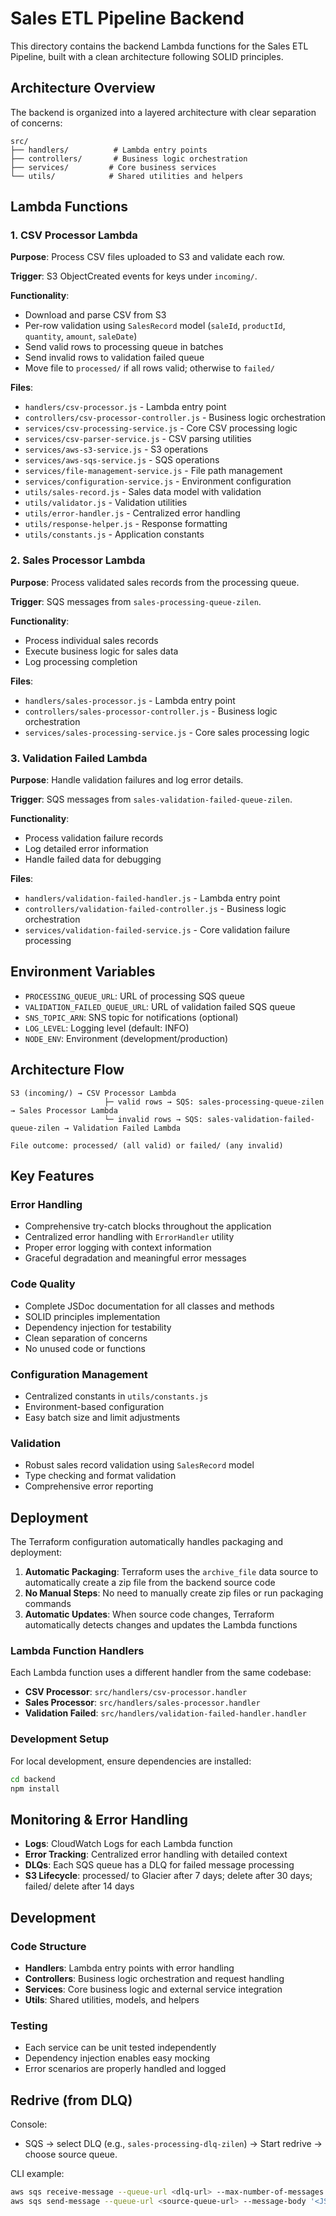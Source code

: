 # Sales ETL Pipeline Backend

This directory contains the backend Lambda functions for the Sales ETL Pipeline, built with a clean architecture following SOLID principles.

## Architecture Overview

The backend is organized into a layered architecture with clear separation of concerns:

```
src/
├── handlers/          # Lambda entry points
├── controllers/       # Business logic orchestration
├── services/         # Core business services
└── utils/            # Shared utilities and helpers
```

## Lambda Functions

### 1. CSV Processor Lambda
**Purpose**: Process CSV files uploaded to S3 and validate each row.

**Trigger**: S3 ObjectCreated events for keys under `incoming/`.

**Functionality**:
- Download and parse CSV from S3
- Per-row validation using `SalesRecord` model (`saleId`, `productId`, `quantity`, `amount`, `saleDate`)
- Send valid rows to processing queue in batches
- Send invalid rows to validation failed queue
- Move file to `processed/` if all rows valid; otherwise to `failed/`

**Files**:
- `handlers/csv-processor.js` - Lambda entry point
- `controllers/csv-processor-controller.js` - Business logic orchestration
- `services/csv-processing-service.js` - Core CSV processing logic
- `services/csv-parser-service.js` - CSV parsing utilities
- `services/aws-s3-service.js` - S3 operations
- `services/aws-sqs-service.js` - SQS operations
- `services/file-management-service.js` - File path management
- `services/configuration-service.js` - Environment configuration
- `utils/sales-record.js` - Sales data model with validation
- `utils/validator.js` - Validation utilities
- `utils/error-handler.js` - Centralized error handling
- `utils/response-helper.js` - Response formatting
- `utils/constants.js` - Application constants

### 2. Sales Processor Lambda
**Purpose**: Process validated sales records from the processing queue.

**Trigger**: SQS messages from `sales-processing-queue-zilen`.

**Functionality**:
- Process individual sales records
- Execute business logic for sales data
- Log processing completion

**Files**:
- `handlers/sales-processor.js` - Lambda entry point
- `controllers/sales-processor-controller.js` - Business logic orchestration
- `services/sales-processing-service.js` - Core sales processing logic

### 3. Validation Failed Lambda
**Purpose**: Handle validation failures and log error details.

**Trigger**: SQS messages from `sales-validation-failed-queue-zilen`.

**Functionality**:
- Process validation failure records
- Log detailed error information
- Handle failed data for debugging

**Files**:
- `handlers/validation-failed-handler.js` - Lambda entry point
- `controllers/validation-failed-controller.js` - Business logic orchestration
- `services/validation-failed-service.js` - Core validation failure processing

## Environment Variables

- `PROCESSING_QUEUE_URL`: URL of processing SQS queue
- `VALIDATION_FAILED_QUEUE_URL`: URL of validation failed SQS queue
- `SNS_TOPIC_ARN`: SNS topic for notifications (optional)
- `LOG_LEVEL`: Logging level (default: INFO)
- `NODE_ENV`: Environment (development/production)

## Architecture Flow

```
S3 (incoming/) → CSV Processor Lambda
                     ├─ valid rows → SQS: sales-processing-queue-zilen → Sales Processor Lambda
                     └─ invalid rows → SQS: sales-validation-failed-queue-zilen → Validation Failed Lambda

File outcome: processed/ (all valid) or failed/ (any invalid)
```

## Key Features

### Error Handling
- Comprehensive try-catch blocks throughout the application
- Centralized error handling with `ErrorHandler` utility
- Proper error logging with context information
- Graceful degradation and meaningful error messages

### Code Quality
- Complete JSDoc documentation for all classes and methods
- SOLID principles implementation
- Dependency injection for testability
- Clean separation of concerns
- No unused code or functions

### Configuration Management
- Centralized constants in `utils/constants.js`
- Environment-based configuration
- Easy batch size and limit adjustments

### Validation
- Robust sales record validation using `SalesRecord` model
- Type checking and format validation
- Comprehensive error reporting

## Deployment

The Terraform configuration automatically handles packaging and deployment:

1. **Automatic Packaging**: Terraform uses the `archive_file` data source to automatically create a zip file from the backend source code
2. **No Manual Steps**: No need to manually create zip files or run packaging commands
3. **Automatic Updates**: When source code changes, Terraform automatically detects changes and updates the Lambda functions

### Lambda Function Handlers

Each Lambda function uses a different handler from the same codebase:

- **CSV Processor**: `src/handlers/csv-processor.handler`
- **Sales Processor**: `src/handlers/sales-processor.handler`  
- **Validation Failed**: `src/handlers/validation-failed-handler.handler`

### Development Setup

For local development, ensure dependencies are installed:

```bash
cd backend
npm install
```

## Monitoring & Error Handling

- **Logs**: CloudWatch Logs for each Lambda function
- **Error Tracking**: Centralized error handling with detailed context
- **DLQs**: Each SQS queue has a DLQ for failed message processing
- **S3 Lifecycle**: processed/ to Glacier after 7 days; delete after 30 days; failed/ delete after 14 days

## Development

### Code Structure
- **Handlers**: Lambda entry points with error handling
- **Controllers**: Business logic orchestration and request handling
- **Services**: Core business logic and external service integration
- **Utils**: Shared utilities, models, and helpers

### Testing
- Each service can be unit tested independently
- Dependency injection enables easy mocking
- Error scenarios are properly handled and logged

## Redrive (from DLQ)

Console:
- SQS → select DLQ (e.g., `sales-processing-dlq-zilen`) → Start redrive → choose source queue.

CLI example:
```bash
aws sqs receive-message --queue-url <dlq-url> --max-number-of-messages 10
aws sqs send-message --queue-url <source-queue-url> --message-body '<JSON>'
```
